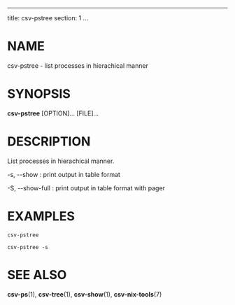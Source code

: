 <!--
SPDX-License-Identifier: BSD-3-Clause
Copyright 2021, Marcin Ślusarz <marcin.slusarz@gmail.com>
-->

---
title: csv-pstree
section: 1
...

# NAME #

csv-pstree - list processes in hierachical manner

# SYNOPSIS #

**csv-pstree** [OPTION]... [FILE]...

# DESCRIPTION #

List processes in hierachical manner.

-s, \--show
:   print output in table format

-S, \--show-full
:   print output in table format with pager

# EXAMPLES #

`csv-pstree`

`csv-pstree -s`

# SEE ALSO #

**csv-ps**(1), **csv-tree**(1), **csv-show**(1), **csv-nix-tools**(7)
